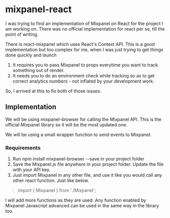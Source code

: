 # mixpanel-react

I was trying to find an implementation of Mixpanel on React for the project I am working on. There was no official implementation for react per se, till the point of writing. 

There is react-mixpanel which uses React's Context API. This is a good implementation but too complex for me, when I was just trying to get things done quickly and launch 

1. It requires you to pass Mixpanel to props everytime you want to track something out of render.
2. It needs you to do an environment check while tracking so as to get correct analytics numbers - not inflated by your development work.  

So, I arrived at this to fix both of those issues. 

## Implementation
We will be using mixpanel-browser for calling the Mixpanel API. This is the official Mixpanel library so it will be the most updated one. 

We will be using a small wrapper function to send events to Mixpanel. 

### Requirements

1. Run npm install mixpanel-browser --save in your project folder
2. Save the Mixpanel.js file anywhere in your project folder. Update the file with your API key. 
3. Just import Mixpanel in any other file, and use it like you would call any other react function. Just like below. 
 
 >  import { Mixpanel } from './Mixpanel';
 >  

I will add more functions as they are used. Any function enabled by Mixpanel Javascript advanced can be used in the same way in the library too. 
